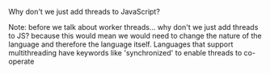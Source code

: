 Why don't we just add threads to JavaScript?

Note: before we talk about worker threads... why don't we just add threads to JS? 
because this would mean we would need to change the nature of the language
and therefore the language itself.
Languages that support multithreading have keywords like 'synchronized' to enable threads to co-operate
